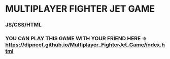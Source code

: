 
# MULTIPLAYER FIGHTER JET GAME 

### JS/CSS/HTML

### YOU CAN PLAY THIS GAME WITH YOUR FRIEND HERE => https://dipneet.github.io/Multiplayer_FighterJet_Game/index.html
